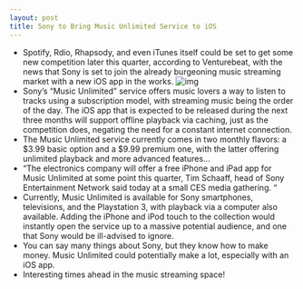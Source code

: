 ```yaml
---
layout: post
title: Sony to Bring Music Unlimited Service to iOS
---
```

* Spotify, Rdio, Rhapsody, and even iTunes itself could be set to get some new competition later this quarter, according to Venturebeat, with the news that Sony is set to join the already burgeoning music streaming market with a new iOS app in the works.
![img](http://media.idownloadblog.com/wp-content/uploads/2012/01/sony-ces-press-conference.jpeg)
* Sony’s “Music Unlimited” service offers music lovers a way to listen to tracks using a subscription model, with streaming music being the order of the day. The iOS app that is expected to be released during the next three months will support offline playback via caching, just as the competition does, negating the need for a constant internet connection.
* The Music Unlimited service currently comes in two monthly flavors: a $3.99 basic option and a $9.99 premium one, with the latter offering unlimited playback and more advanced features…
* “The electronics company will offer a free iPhone and iPad app for Music Unlimited at some point this quarter, Tim Schaaff, head of Sony Entertainment Network said today at a small CES media gathering. “
* Currently, Music Unlimited is available for Sony smartphones, televisions, and the Playstation 3, with playback via a computer also available. Adding the iPhone and iPod touch to the collection would instantly open the service up to a massive potential audience, and one that Sony would be ill-advised to ignore.
* You can say many things about Sony, but they know how to make money. Music Unlimited could potentially make a lot, especially with an iOS app.
* Interesting times ahead in the music streaming space!

